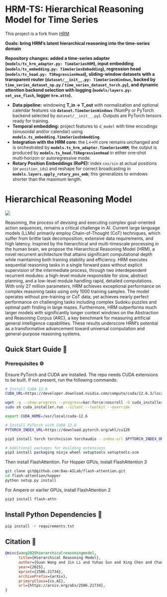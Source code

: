 
# HRM-TS: Hierarchical Reasoning Model for Time Series

This project is a fork from [HRM](https://github.com/sapientinc/HRM)

**Goals: bring HRM’s latent hierarchical reasoning into the time‑series domain**

**Repository changes: 
added a time‑series adapter (`models/ts_hrm_adapter.py: TimeSeriesHRM`), 
input embedding (`models/ts_embedding.py: TimeSeriesEmbedding`), 
regression head (`models/ts_head.py: TSRegressionHead`), 
sliding‑window datasets with a transparent router (`dataset/__init__.py: TimeSeriesWindows`, backed by `time_series_dataset_np.py` / `time_series_dataset_torch.py`), and 
dynamic attention backend selection with logging (`models/layers.py: set_use_flash`, logger `hrm.attn`).**

* **Data pipeline:** windowing **T\_in → T\_out** with normalization and optional calendar features via **`dataset.TimeSeriesWindows`** (NumPy or PyTorch backend selected by `dataset/__init__.py`). Outputs are PyTorch tensors ready for training.
* **Temporal embedding:** project features to `d_model` with time encodings (sinusoidal and/or calendar) using **`models.ts_embedding.TimeSeriesEmbedding`**.
* **Integration with the HRM core:** the L↔H core remains unchanged and is orchestrated by **`models.ts_hrm_adapter.TimeSeriesHRM`**; the output is produced by **`models.ts_head.TSRegressionHead`** in either one‑shot multi‑horizon or autoregressive mode.
* **Rotary Position Embeddings (RoPE):** index `cos/sin` at actual positions (or `position_ids`) and reshape for correct broadcasting in **`models.layers.apply_rotary_pos_emb`**; this generalizes to windows shorter than the maximum length.



# Hierarchical Reasoning Model

![](./assets/hrm.png)

Reasoning, the process of devising and executing complex goal-oriented action sequences, remains a critical challenge in AI.
Current large language models (LLMs) primarily employ Chain-of-Thought (CoT) techniques, which suffer from brittle task decomposition, extensive data requirements, and high latency. Inspired by the hierarchical and multi-timescale processing in the human brain, we propose the Hierarchical Reasoning Model (HRM), a novel recurrent architecture that attains significant computational depth while maintaining both training stability and efficiency.
HRM executes sequential reasoning tasks in a single forward pass without explicit supervision of the intermediate process, through two interdependent recurrent modules: a high-level module responsible for slow, abstract planning, and a low-level module handling rapid, detailed computations. With only 27 million parameters, HRM achieves exceptional performance on complex reasoning tasks using only 1000 training samples. The model operates without pre-training or CoT data, yet achieves nearly perfect performance on challenging tasks including complex Sudoku puzzles and optimal path finding in large mazes.
Furthermore, HRM outperforms much larger models with significantly longer context windows on the Abstraction and Reasoning Corpus (ARC), a key benchmark for measuring artificial general intelligence capabilities.
These results underscore HRM’s potential as a transformative advancement toward universal computation and general-purpose reasoning systems.

## Quick Start Guide 🚀

### Prerequisites ⚙️

Ensure PyTorch and CUDA are installed. The repo needs CUDA extensions to be built. If not present, run the following commands:

```bash
# Install CUDA 12.6
CUDA_URL=https://developer.download.nvidia.com/compute/cuda/12.6.3/local_installers/cuda_12.6.3_560.35.05_linux.run

wget -q --show-progress --progress=bar:force:noscroll -O cuda_installer.run $CUDA_URL
sudo sh cuda_installer.run --silent --toolkit --override

export CUDA_HOME=/usr/local/cuda-12.6

# Install PyTorch with CUDA 12.6
PYTORCH_INDEX_URL=https://download.pytorch.org/whl/cu126

pip3 install torch torchvision torchaudio --index-url $PYTORCH_INDEX_URL

# Additional packages for building extensions
pip3 install packaging ninja wheel setuptools setuptools-scm
```

Then install FlashAttention. For Hopper GPUs, install FlashAttention 3

```bash
git clone git@github.com:Dao-AILab/flash-attention.git
cd flash-attention/hopper
python setup.py install
```

For Ampere or earlier GPUs, install FlashAttention 2

```bash
pip3 install flash-attn
```

## Install Python Dependencies 🐍

```bash
pip install -r requirements.txt
```


## Citation 📜

```bibtex
@misc{wang2025hierarchicalreasoningmodel,
      title={Hierarchical Reasoning Model}, 
      author={Guan Wang and Jin Li and Yuhao Sun and Xing Chen and Changling Liu and Yue Wu and Meng Lu and Sen Song and Yasin Abbasi Yadkori},
      year={2025},
      eprint={2506.21734},
      archivePrefix={arXiv},
      primaryClass={cs.AI},
      url={https://arxiv.org/abs/2506.21734}, 
}
```